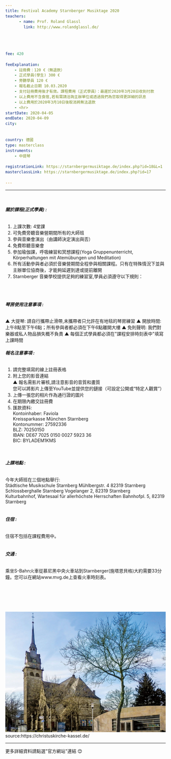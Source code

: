 ```yaml
---
title: Festival Academy Starnberger Musiktage 2020
teachers:
      - name: Prof. Roland Glassl 
        link: http://www.rolandglassl.de/




fee: 420

feeExplanation: 
    - 註冊費：120 €（無退款）
    - 正式學員(學生) 300 €
    - 旁聽學員 120 €
    - 報名截止日期 10.03.2020
    - 支付註冊費用後才有效。課程費用（正式學員）：最遲於2020年3月20日收到付款
    - 以上費用不含食宿,若有需請洽詢主辦單位或透過我們為您取得更詳細的訊息
    - 以上費用於2020年3月10日後取消將無法退款
    - <hr>
startDate: 2020-04-05
endDate: 2020-04-09
city: 
      

country: 德國
type: masterclass
instruments:
    - 中提琴

registrationLink: https://starnbergermusiktage.de/index.php?id=18&L=1
masterclassLink: https://starnbergermusiktage.de/index.php?id=17
    
---
```

<hr>
<br>

###### __關於課程(正式學員) :__<br>  
1) 上課次數: 4堂課<br>
2) 可免費旁聽音樂營期間所有的大師班<br>
3) 參與音樂會演出（由講師決定演出與否）<br>
4) 免費聆聽音樂會<br>
5) 參加瑜伽課，呼吸練習和冥想課程(Yoga Gruppenunterricht, Körperhaltungen mit Atemübungen und Meditation)<br>
6) 所有活動參與者必須於音樂營期間全程參與相關課程。只有在特殊情況下並與主辦單位協商後，才能夠延遲到達或提前離開<br>
7) Starnberger 音樂學校提供足夠的練習室,學員必須遵守以下規則：
<br>
<br>

###### __琴房使用注意事項 :__<br>
▲ 大提琴: 請自行攜帶止滑帶,未攜帶者只允許在有地毯的琴房練習
▲ 開放時間: 上午8點至下午6點；所有參與者都必須在下午6點離開大樓
▲ 免則聲明: 我們對樂器或私人物品損失概不負責
▲ 每個正式學員都必須在"課程安排時刻表中"填寫上課時間
<br>

###### __報名注意事項 :__<br>  
1) 請完整填寫的線上註冊表格<br>
2) 附上您的影音連結<br>
▲ 報名需影片審核,請注意影音的音質和畫質<br>
您可以將影片上傳至YouTube並提供您的鏈接（可設定公開或“特定人觀賞”）<br>
3) 上傳一張您的相片作為通行證的圖片<br>
4) 在期限內繳交註冊費<br>
5) 匯款資料:<br>
Kontoinhaber: Faviola<br>
Kreissparkasse München Starnberg<br>
Kontonummer: 27592336<br>
BLZ: 70250150<br>
IBAN: DE67 7025 0150 0027 5923 36<br>
BIC: BYLADEM1KMS<br>
<br>

###### __上課地點 :__<br> 
今年大師班在三個地點舉行:<br> 
Städtische Musikschule Starnberg Mühlbergstr. 4 82319 Starnberg<br> 
Schlossberghalle Starnberg Vogelanger 2, 82319 Starnberg<br> 
Kulturbahnhof, Wartesaal für allerhöchste Herrschaften Bahnhofpl. 5, 82319 Starnberg<br> 
<br>

###### __住宿 :__<br> 
住宿不包括在課程費用中。<br> 
<br> 

###### __交通 :__<br> 
乘坐S-Bahn火車從慕尼黑中央火車站到Starnberger(施塔恩貝格)大約需要33分鐘。您可以在網站www.mvg.de上查看火車時刻表。<br> 

<br>

<br>
<br>
<br>
<br>


<img src="/assets/img/kassel-harleshausen-kirche.jpg" class="img-fluid" alt="...">
source:https://christuskirche-kassel.de/


<br>
<hr>
更多詳細資料請點選"官方網站"連結 😊
